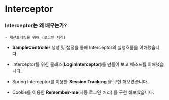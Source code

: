 # Interceptor

### Interceptor는 왜 배우는가?

    - 세션트레킹을 위해 (로그인 처리)


- __SampleController__ 생성 및 설정을 통해 Interceptor의 실행흐름을 이해했습니다.


- Interceptor를 위한 클래스(__LoginInterceptor__)를 만들어 보고 메소드를 이해했습니다.


- Spring Interceptor를 이용한 __Session Tracking__ 을 구현 해보았습니다.


- Cookie를 이용한 __Remember-me__(자동 로그인 처리) 를 구현 해보았습니다.




